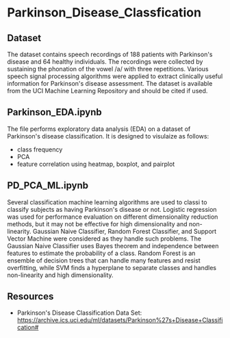 # Parkinson_Disease_Classfication

## Dataset
The dataset contains speech recordings of 188 patients with Parkinson's disease and 64 healthy individuals. 
The recordings were collected by sustaining the phonation of the vowel /a/ with three repetitions. 
Various speech signal processing algorithms were applied to extract clinically useful information for Parkinson's disease assessment. 
The dataset is available from the UCI Machine Learning Repository and should be cited if used.

## Parkinson_EDA.ipynb
The file performs exploratory data analysis (EDA) on a dataset of Parkinson's disease classification. 
It is designed to visulaize as follows:
- class frequency
- PCA
- feature correlation using heatmap, boxplot, and pairplot

## PD_PCA_ML.ipynb
Several classification machine learning algorithms are used to classi to classify subjects as having Parkinson's disease or not. Logistic regression was used for performance evaluation on different dimensionality reduction methods, but it may not be effective for high dimensionality and non-linearity. Gaussian Naive Classifier, Random Forest Classifier, and Support Vector Machine were considered as they handle such problems. The Gaussian Naive Classifier uses Bayes theorem and independence between features to estimate the probability of a class. Random Forest is an ensemble of decision trees that can handle many features and resist overfitting, while SVM finds a hyperplane to separate classes and handles non-linearity and high dimensionality.

## Resources
- Parkinson's Disease Classification Data Set: https://archive.ics.uci.edu/ml/datasets/Parkinson%27s+Disease+Classification#

